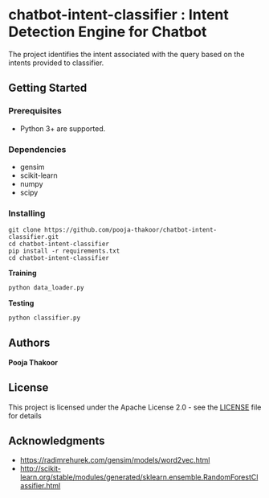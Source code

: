 # chatbot-intent-classifier : Intent Detection Engine for Chatbot

The project identifies the intent associated with the query based on the intents provided to classifier.

## Getting Started


### Prerequisites

* Python 3+ are supported.

### Dependencies

* gensim
* scikit-learn
* numpy
* scipy

### Installing

    git clone https://github.com/pooja-thakoor/chatbot-intent-classifier.git
    cd chatbot-intent-classifier
    pip install -r requirements.txt
    cd chatbot-intent-classifier

**Training**
```python
python data_loader.py    
```

**Testing**
```python
python classifier.py
```

## Authors

**Pooja Thakoor** 

## License

This project is licensed under the Apache License 2.0 - see the [LICENSE](LICENSE) file for details

## Acknowledgments

* https://radimrehurek.com/gensim/models/word2vec.html
* http://scikit-learn.org/stable/modules/generated/sklearn.ensemble.RandomForestClassifier.html
